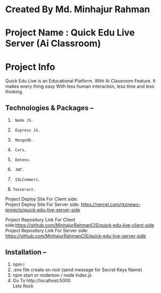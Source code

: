 # Created By Md. Minhajur Rahman

# Project Name : Quick Edu Live Server (Ai Classroom)

# Project Info
Quick Edu Live is an Educational Platform. With Ai Classroom Feature. It makes every thing easy With less human interaction, less time and less thinking.

## Technologies & Packages  –
1.      Node JS.
2.      Express JS.
3.      Mongodb.
4.      Cors.
5.      Dotenv.
8.      JWT.
9.      SSLCommerz.
10.     Tesseract.

Project Deploy Site For Client side: 
  \
Project Deploy Site For Server side: https://vercel.com/rkznews-projects/quick-edu-live-server-side


Project Repository Link For Client side:https://github.com/MinhajurRahmanCIS/quick-edu-live-client-side
\
Project Repository Link For Server side: https://github.com/MinhajurRahmanCIS/quick-edu-live-server-side

## Installation  –
1. npm i
2. .env file create on root (send message for Secret Keys Name)
3. npm start or nodemon / node index.js
4. Go To http://localhost:5000
\
Lets Rock